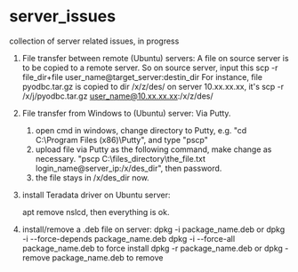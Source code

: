 # server_issues
collection of server related issues, in progress

1. File transfer between remote (Ubuntu) servers:
   A file on source server is to be copied to a remote server. So on source server, input this
   scp -r file_dir+file user_name@target_server:destin_dir
   For instance, file pyodbc.tar.gz is copied to dir /x/z/des/ on server 10.xx.xx.xx, it's
   scp -r /x/j/pyodbc.tar.gz user_name@10.xx.xx.xx:/x/z/des/

2. File transfer from Windows to (Ubuntu) server:
   Via Putty.
   1) open cmd in windows, change directory to Putty, e.g. "cd C:\Program Files (x86)\Putty\", and type "pscp"
   2) upload file via Putty as the following command, make change as necessary.
   "pscp C:\files_directory\the_file.txt login_name@server_ip:/x/des_dir", then password.
   3) the file stays in /x/des_dir now.
   
3. install Teradata driver on Ubuntu server:
   
   apt remove nslcd, then everything is ok.

4. install/remove a .deb file on server:
   dpkg -i package_name.deb
   or
   dpkg -i --force-depends package_name.deb
   dpkg -i --force-all package_name.deb
   to force install
   dpkg -r package_name.deb
   or 
   dpkg -remove package_name.deb
   to remove
